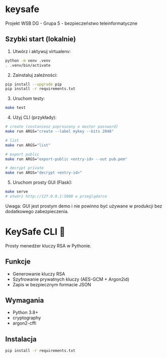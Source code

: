# keysafe
Projekt WSB DG - Grupa 5 - bezpieczeństwo teleinformatyczne

## Szybki start (lokalnie)

1. Utwórz i aktywuj virtualenv:

```bash
python -m venv .venv
. .venv/bin/activate
```

2. Zainstaluj zależności:

```bash
pip install --upgrade pip
pip install -r requirements.txt
```

3. Uruchom testy:

```bash
make test
```

4. Użyj CLI (przykłady):

```bash
# create (zostaniesz poproszony o master password)
make run ARGS="create --label mykey --bits 2048"

# list
make run ARGS="list"

# export public
make run ARGS="export-public <entry-id> --out pub.pem"

# decrypt private
make run ARGS="decrypt <entry-id>"
```

5. Uruchom prosty GUI (Flask):

```bash
make serve
# otwórz http://127.0.0.1:5000 w przeglądarce
```

Uwaga: GUI jest prostym demo i nie powinno być używane w produkcji bez dodatkowego zabezpieczenia.

# KeySafe CLI 🔐

Prosty menedżer kluczy RSA w Pythonie.

## Funkcje

- Generowanie kluczy RSA
- Szyfrowanie prywatnych kluczy (AES-GCM + Argon2id)
- Zapis w bezpiecznym formacie JSON

## Wymagania

- Python 3.8+
- cryptography
- argon2-cffi

## Instalacja

```bash
pip install -r requirements.txt
